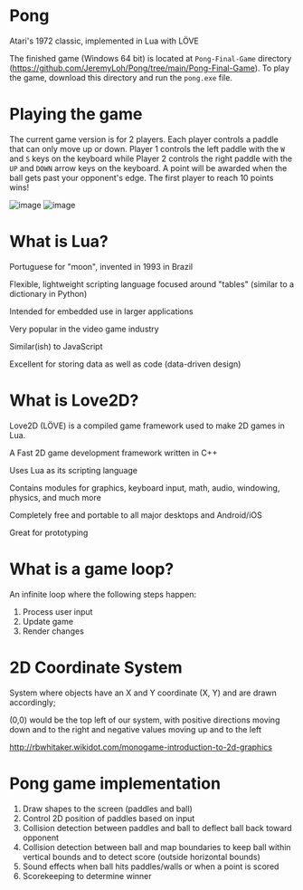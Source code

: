 # Pong

Atari's 1972 classic, implemented in Lua with LÖVE

The finished game (Windows 64 bit) is located at `Pong-Final-Game` directory (https://github.com/JeremyLoh/Pong/tree/main/Pong-Final-Game).
To play the game, download this directory and run the `pong.exe` file. 

# Playing the game

The current game version is for 2 players. Each player controls a paddle that can only move up or down. Player 1 controls the left paddle with the `W` and `S` keys on the keyboard while Player 2 controls the right paddle with the `UP` and `DOWN` arrow keys on the keyboard. A point will be awarded when the ball gets past your opponent's edge. The first player to reach 10 points wins! 

![image](https://user-images.githubusercontent.com/38811217/101348661-f630b780-38c6-11eb-92b1-5289999bb06d.png)
![image](https://user-images.githubusercontent.com/38811217/101348778-309a5480-38c7-11eb-9ff3-52eaa2388b97.png)

# What is Lua?

Portuguese for "moon", invented in 1993 in Brazil

Flexible, lightweight scripting language focused around "tables" (similar to a dictionary in Python)

Intended for embedded use in larger applications

Very popular in the video game industry

Similar(ish) to JavaScript

Excellent for storing data as well as code (data-driven design)

# What is Love2D?

Love2D (LÖVE) is a compiled game framework used to make 2D games in Lua.

A Fast 2D game development framework written in C++

Uses Lua as its scripting language

Contains modules for graphics, keyboard input, math, audio, windowing, physics, and much more

Completely free and portable to all major desktops and Android/iOS

Great for prototyping

# What is a game loop?

An infinite loop where the following steps happen:

1. Process user input
1. Update game
1. Render changes

# 2D Coordinate System

System where objects have an X and Y coordinate (X, Y) and are drawn accordingly;

(0,0) would be the top left of our system, with positive directions moving down and to the right and negative values moving up and to the left

http://rbwhitaker.wikidot.com/monogame-introduction-to-2d-graphics

# Pong game implementation

1. Draw shapes to the screen (paddles and ball)
1. Control 2D position of paddles based on input
1. Collision detection between paddles and ball to deflect ball back toward opponent
1. Collision detection between ball and map boundaries to keep ball within vertical bounds and to detect score (outside horizontal bounds)
1. Sound effects when ball hits paddles/walls or when a point is scored
1. Scorekeeping to determine winner
